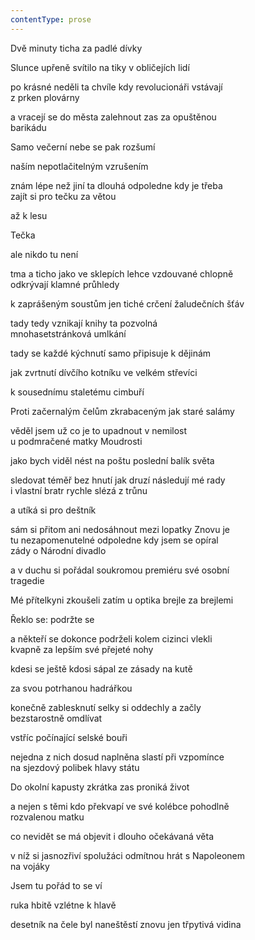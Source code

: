 ```yaml
---
contentType: prose
---
```


Dvě minuty ticha za padlé dívky

Slunce upřeně svítilo na tiky v obličejích lidí

po krásné neděli ta chvíle kdy revolucionáři vstávají  
z prken plovárny

a vracejí se do města zalehnout zas za opuštěnou  
barikádu

Samo večerní nebe se pak rozšumí

naším nepotlačitelným vzrušením

znám lépe než jiní ta dlouhá odpoledne kdy je třeba  
zajít si pro tečku za větou

až k lesu

Tečka

ale nikdo tu není

tma a ticho jako ve sklepích lehce vzdouvané chlopně  
odkrývají klamné průhledy

k zaprášeným soustům jen tiché crčení žaludečních šťáv

tady tedy vznikají knihy ta pozvolná  
mnohasetstránková umlkání

tady se každé kýchnutí samo připisuje k dějinám

jak zvrtnutí dívčího kotníku ve velkém střevíci

k sousednímu staletému cimbuří

Proti začernalým čelům zkrabaceným jak staré salámy

věděl jsem už co je to upadnout v nemilost  
u podmračené matky Moudrosti

jako bych viděl nést na poštu poslední balík světa

sledovat téměř bez hnutí jak druzí následují mé rady  
i vlastní bratr rychle slézá z trůnu

a utíká si pro deštník

sám si přitom ani nedosáhnout mezi lopatky Znovu je  
tu nezapomenutelné odpoledne kdy jsem se opíral  
zády o Národní divadlo

a v duchu si pořádal soukromou premiéru své osobní  
tragedie

Mé přítelkyni zkoušeli zatím u optika brejle za brejlemi

Řeklo se: podržte se

a někteří se dokonce podrželi kolem cizinci vlekli  
kvapně za lepším své přejeté nohy

kdesi se ještě kdosi sápal ze zásady na kutě

za svou potrhanou hadrářkou

konečně zablesknutí selky si oddechly a začly  
bezstarostně omdlívat

vstříc počínající selské bouři

nejedna z nich dosud naplněna slastí při vzpomínce  
na sjezdový polibek hlavy státu

Do okolní kapusty zkrátka zas proniká život

a nejen s těmi kdo překvapí ve své kolébce pohodlně  
rozvalenou matku

co nevidět se má objevit i dlouho očekávaná věta

v níž si jasnozřiví spolužáci odmítnou hrát s Napoleonem  
na vojáky

Jsem tu pořád to se ví

ruka hbitě vzlétne k hlavě

desetník na čele byl naneštěstí znovu jen třpytivá vidina
